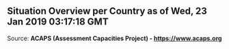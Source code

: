 ## Situation Overview per Country as of Wed, 23 Jan 2019 03:17:18 GMT

Source: **ACAPS (Assessment Capacities Project) - https://www.acaps.org**